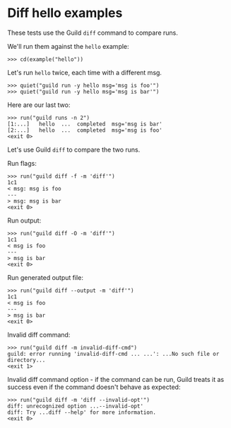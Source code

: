 # Diff hello examples

These tests use the Guild `diff` command to compare runs.

We'll run them against the `hello` example:

    >>> cd(example("hello"))

Let's run `hello` twice, each time with a different msg.

    >>> quiet("guild run -y hello msg='msg is foo'")
    >>> quiet("guild run -y hello msg='msg is bar'")

Here are our last two:

    >>> run("guild runs -n 2")
    [1:...]   hello  ...  completed  msg='msg is bar'
    [2:...]   hello  ...  completed  msg='msg is foo'
    <exit 0>

Let's use Guild `diff` to compare the two runs.

Run flags:

    >>> run("guild diff -f -m 'diff'")
    1c1
    < msg: msg is foo
    ---
    > msg: msg is bar
    <exit 0>

Run output:

    >>> run("guild diff -O -m 'diff'")
    1c1
    < msg is foo
    ---
    > msg is bar
    <exit 0>

Run generated output file:

    >>> run("guild diff --output -m 'diff'")
    1c1
    < msg is foo
    ---
    > msg is bar
    <exit 0>

Invalid diff command:

    >>> run("guild diff -m invalid-diff-cmd")
    guild: error running 'invalid-diff-cmd ... ...': ...No such file or directory...
    <exit 1>

Invalid diff command option - if the command can be run, Guild treats
it as success even if the command doesn't behave as expected:

    >>> run("guild diff -m 'diff --invalid-opt'")
    diff: unrecognized option ...--invalid-opt'
    diff: Try ...diff --help' for more information.
    <exit 0>
